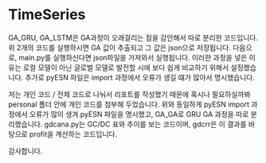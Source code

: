 # TimeSeries

GA_GRU, GA_LSTM은 GA과정이 오래걸리는 점을 감안해서 따로 분리한 코드입니다.<br/>
위 2개의 코드를 실행하시면 GA 값이 추출되고 그 값은 json으로 저장됩니다.
다음으로, main.py를 실행하신다면 json파일을 가져와서 실행됩니다.
이러한 과정을 넣은 이유는 로컬 모델이 아닌 글로벌 모델로 발전할 시에 보다 쉽게 비교하기 위해서 설정했습니다.
추가로 pyESN 파일은 import 과정에서 오류가 생길 떄가 많아서 명시했습니다.

저는 개인 코드 / 전체 코드로 나눠서 리포트를 작성했기 때문에 혹시나 필요하실까봐
personal 폴더 안에 개인 코드를 첨부해 두었습니다.
위와 동일하게 pyESN import 과정에서 오류가 많이 생겨 pyESN 파일을 명시했고,
GA_GA로 GRU GA 과정을 따로 분리했습니다.
gdcana.py는 GC/DC 표와 추이를 보는 코드이며,
gdcrr은 이 결과를 바탕으로 profit을 계산하는 코드입니다.

감사합니다.
